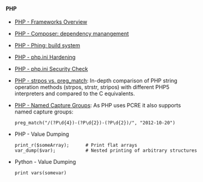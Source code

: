 #### PHP

-   [PHP - Frameworks Overview](http://www.phpframeworks.com/)
-   [PHP - Composer: dependency manangement](https://getcomposer.org/)
-   [PHP - Phing: build system](https://github.com/phingofficial/phing)
-   [PHP - php.ini Hardening](http://www.madirish.net/199)
-   [PHP - php.ini Security
    Check](http://phpsec.org/projects/phpsecinfo/index.html)
-   [PHP - strpos vs.
    preg\_match](http://lzone.de/articles/php-string-search.htm):
    In-depth comparison of PHP string operation methods (strpos, strstr,
    stripos) with different PHP5 interpreters and compared to the C
    equivalents.
-   [PHP - Named Capture
    Groups](http://www.regular-expressions.info/named.html): As PHP uses
    PCRE it also supports named capture groups:

        preg_match("/(?P\d{4})-(?P\d{2})-(?P\d{2})/", "2012-10-20")

-   PHP - Value Dumping

        print_r($someArray);      # Print flat arrays
        var_dump($var);           # Nested printing of arbitrary structures

-   Python - Value Dumping

        print vars(somevar)


